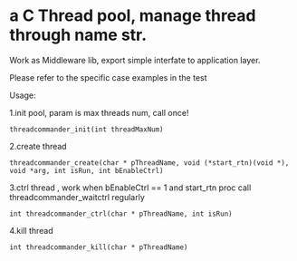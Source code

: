 # a C Thread pool, manage thread through name str.

Work as Middleware lib, export simple interfate to application layer.

Please refer to the specific case examples in the test



Usage:

1.init pool, param is max threads num, call once!

    threadcommander_init(int threadMaxNum)
  
2.create thread

    threadcommander_create(char * pThreadName, void (*start_rtn)(void *), void *arg, int isRun, int bEnableCtrl)
  
3.ctrl thread , work when bEnableCtrl == 1 and start_rtn proc call threadcommander_waitctrl regularly

    int threadcommander_ctrl(char * pThreadName, int isRun)
  
4.kill thread

    int threadcommander_kill(char * pThreadName)
  
  
